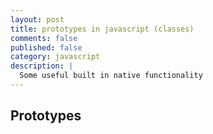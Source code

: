 ```yaml
---
layout: post
title: prototypes in javascript (classes)
comments: false
published: false
category: javascript
description: |
  Some useful built in native functionality
---
```


## Prototypes
